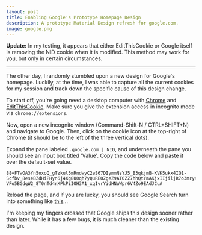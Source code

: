 ```yaml
---
layout: post
title: Enabling Google's Prototype Homepage Design
description: A prototype Material Design refresh for google.com.
image: google.png
---
```


**Update:** In my testing, it appears that either EditThisCookie or Google itself is removing the NID cookie when it is modified. This method may work for you, but only in certain circumstances.

<hr>

The other day, I randomly stumbled upon a new design for Google's homepage. Luckily, at the time, I was able to capture all the current cookies for my session and track down the specific cause of this design change.

To start off, you're going need a desktop computer with [Chrome](https://www.google.com/chrome/) and [EditThisCookie](https://chrome.google.com/webstore/detail/editthiscookie/fngmhnnpilhplaeedifhccceomclgfbg?utm_source=chrome-app-launcher-info-dialog). Make sure you give the extension access in incognito mode via `chrome://extensions`.

Now, open a new incognito window (Command-Shift-N / CTRL+SHIFT+N) and navigate to Google. Then, click on the cookie icon at the top-right of Chrome (it should be to the left of the three vertical dots).

Expand the pane labeled `.google.com | NID`, and underneath the pane you should see an input box titled 'Value'. Copy the code below and paste it over the default-set value.

```
88=FTwOA3Yn5oxoQ_gTzkul5mRndwyC2eS67DIymmNsYJ5_B3qkjmB-KVK5ukx4IQ1-Scfbv_8eseBZdHiPHyn6j4Xg8U0qh7yQuREOZgeZ9AT0ZZ7hhQtYmAKjxIIjiljR7o3mry4lnjIXExi-VFo5BGdgW2_8T0nTd4rXPkPiIOH3A1_xqIvrYidHNuWpr6V4Zo9EAdJCuA
```

Reload the page, and if you are lucky, you should see Google Search turn into something like [this](https://imgur.com/lDBidtu)...

I'm keeping my fingers crossed that Google ships this design sooner rather than later. While it has a few bugs, it is much cleaner than the existing design.

